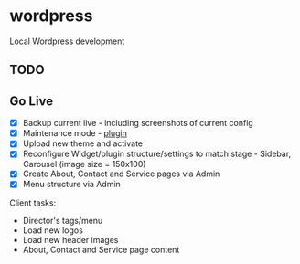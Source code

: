 wordpress
=========

Local Wordpress development

## TODO

## Go Live

- [x] Backup current live - including screenshots of current config
- [x] Maintenance mode - [plugin](http://wordpress.org/plugins/wp-maintenance-mode/)
- [x] Upload new theme and activate
- [x] Reconfigure Widget/plugin structure/settings to match stage - Sidebar, Carousel (image size = 150x100)
- [x] Create About, Contact and Service pages via Admin
- [x] Menu structure via Admin

Client tasks:
- Director's tags/menu
- Load new logos
- Load new header images
- About, Contact and Service page content